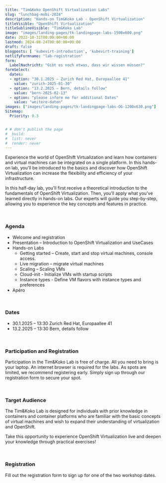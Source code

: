 ```yaml
---
title: "Tim&Koko OpenShift Virtualization Labs"
slug: "lunchbag-mobi-2024"
description: "Hands-on Tim&Koko Lab - OpenShift Virtualization"
titleVisible: "OpenShift Virtualization"
titleSublineVisible: "Tim&Koko Lab"
image: "images/landing-pages/tk-landingpage-labs-1500x600.png"
date: 2022-10-31T00:00:00+00:00
lastmod: 2024-08-24T00:00:00+00:00
draft: false
blogposts: [ 'kubevirt-introduction', 'kubevirt-training']
netlifyFormname: "lab-registration"
form:
  LabelNachricht: "Gibt es noch etwas, dass wir wissen müssen?"
formSelect:
  dates:
  - option: "30.1.2025 – Zurich Red Hat, Europaallee 41"
    value: "zurich-2025-01-30"
  - option: "13.2.2025 – Bern, details follow"
    value: "bern-2025-02-13"
  - option: "please inform me for additional Dates"
    value: "weitere-daten"
images: ["images/landing-pages/tk-landingpage-labs-OG-1200x630.png"]
Sitemap:
  Priority: 0.3


# # don't publish the page
# _build:
#  list: never
#  render: never
---
```



Experience the world of OpenShift Virtualization and learn how containers and virtual machines can be integrated on a single platform. In this hands-on lab, you'll be introduced to the basics and discover how OpenShift Virtualization can increase the flexibility and efficiency of your infrastructure.

In this half-day lab, you'll first receive a theoretical introduction to the fundamentals of OpenShift Virtualization. Then, you’ll apply what you've learned directly in hands-on labs. Our experts will guide you step-by-step, allowing you to experience the key concepts and features in practice.

&nbsp;

### Agenda

* Welcome and registration
* Presentation – Introduction to OpenShift Virtualization and UseCases
* Hands-on Labs
  * Getting started – Create, start and stop virtual machines, console access.
  * Live migration – migrate virtual machines
  * Scaling – Scaling VMs
  * Cloud-init - Initialize VMs with startup scripts
  * Instance types - Define VM flavors with instance types and preferences
* Apéro

&nbsp;

### Dates

* 30.1.2025 – 13:30 Zurich Red Hat, Europaallee 41
* 13.2.2025 – 13:30 Bern, details follow

&nbsp;

### Participation and Registration

Participation in the Tim&Koko Lab is free of charge. All you need to bring is your laptop. An internet browser is required for the labs. As spots are limited, we recommend registering early. Simply sign up through our registration form to secure your spot.

&nbsp;

### Target Audience

The Tim&Koko Lab is designed for individuals with prior knowledge in containers and container platforms who are familiar with the basic concepts of virtual machines and wish to expand their understanding of virtualization and OpenShift.

Take this opportunity to experience OpenShift Virtualization live and deepen your knowledge through practical exercises!

&nbsp;

### Registration

Fill out the registration form to sign up for one of the two workshop dates.
